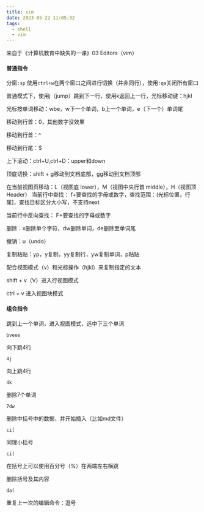 ```yaml
---
title: vim
date: 2023-05-22 11:05:32
tags:
  - shell
  - vim
---
```


来自于《计算机教育中缺失的一课》03 Editors（vim）

#### 普通指令

分窗<code>:sp</code> 使用<code>ctrl+w</code>在两个窗口之间进行切换（并非同行），使用<code>:qa</code>关闭所有窗口

普通模式下，使用j（jump）跳到下一行，使用k返回上一行，光标移动键：hjkl

光标按单词移动：wbe，w下一个单词，b上一个单词，e（下一个）单词尾

移动到行首：0，其他数字没效果

移动到行首：^

移动到行尾：$

上下滚动：ctrl+U,ctrl+D：upper和down

顶底切换：shift + g移动到文档底部，gg移动到文档顶部

在当前视图页移动：L（视图底 lower），M（视图中央行首 middle），H（视图顶 Header）
当前行中查找： f+要查找的字母或数字，查找范围：(光标位置，行尾]，查找目标区分大小写，不支持next

当前行中反向查找： F+要查找的字母或数字

删除：x删除单个字符，dw删除单词，de删除至单词尾

撤销：u（undo）

复制粘贴：yp，y复制，yy复制行，yw复制单词，p粘贴

配合视图模式（v）和光标操作（hjkl）来复制指定的文本

shift + v（V）进入行视图模式

ctrl + v 进入视图块模式

#### 组合指令

跳到上一个单词，进入视图模式，选中下三个单词

``` vim
bveee
```

向下跳4行

``` vim
4j
```

向上跳4行

``` vim
4k
```

删除7个单词

``` vim
7dw
```

删除中括号中的数据，并开始插入（比如md文件）

``` vim
ci[
```

同理小括号

``` vim
ci(
```

在括号上可以使用百分号（%）在两端左右横跳

删除括号及其内容

``` vim
da(
```

重复上一次的编辑命令：逗号

